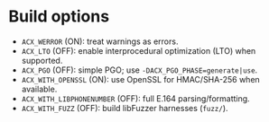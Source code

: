 # Build options

- `ACX_WERROR` (ON): treat warnings as errors.
- `ACX_LTO` (OFF): enable interprocedural optimization (LTO) when supported.
- `ACX_PGO` (OFF): simple PGO; use `-DACX_PGO_PHASE=generate|use`.
- `ACX_WITH_OPENSSL` (ON): use OpenSSL for HMAC/SHA-256 when available.
- `ACX_WITH_LIBPHONENUMBER` (OFF): full E.164 parsing/formatting.
- `ACX_WITH_FUZZ` (OFF): build libFuzzer harnesses (`fuzz/`).

